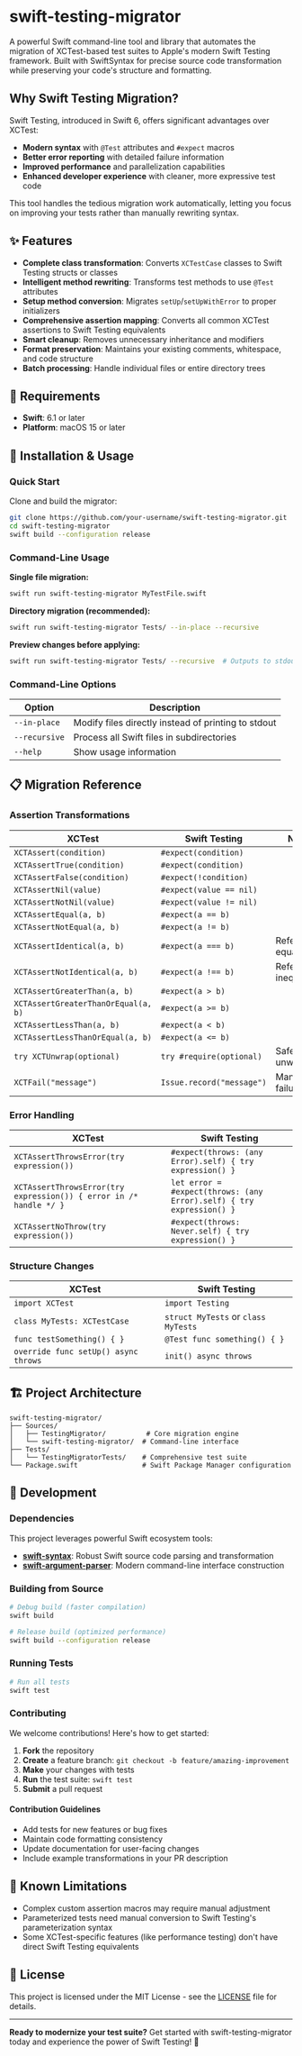 # swift-testing-migrator

A powerful Swift command-line tool and library that automates the migration of XCTest-based test suites to Apple's modern Swift Testing framework. Built with SwiftSyntax for precise source code transformation while preserving your code's structure and formatting.

## Why Swift Testing Migration?

Swift Testing, introduced in Swift 6, offers significant advantages over XCTest:
- **Modern syntax** with `@Test` attributes and `#expect` macros
- **Better error reporting** with detailed failure information
- **Improved performance** and parallelization capabilities
- **Enhanced developer experience** with cleaner, more expressive test code

This tool handles the tedious migration work automatically, letting you focus on improving your tests rather than manually rewriting syntax.

## ✨ Features

- **Complete class transformation**: Converts `XCTestCase` classes to Swift Testing structs or classes
- **Intelligent method rewriting**: Transforms test methods to use `@Test` attributes
- **Setup method conversion**: Migrates `setUp`/`setUpWithError` to proper initializers
- **Comprehensive assertion mapping**: Converts all common XCTest assertions to Swift Testing equivalents
- **Smart cleanup**: Removes unnecessary inheritance and modifiers
- **Format preservation**: Maintains your existing comments, whitespace, and code structure
- **Batch processing**: Handle individual files or entire directory trees

## 🔧 Requirements

- **Swift**: 6.1 or later
- **Platform**: macOS 15 or later

## 🚀 Installation & Usage

### Quick Start

Clone and build the migrator:

```bash
git clone https://github.com/your-username/swift-testing-migrator.git
cd swift-testing-migrator
swift build --configuration release
```

### Command-Line Usage

**Single file migration:**
```bash
swift run swift-testing-migrator MyTestFile.swift
```

**Directory migration (recommended):**
```bash
swift run swift-testing-migrator Tests/ --in-place --recursive
```

**Preview changes before applying:**
```bash
swift run swift-testing-migrator Tests/ --recursive  # Outputs to stdout
```

### Command-Line Options

| Option | Description |
|--------|-------------|
| `--in-place` | Modify files directly instead of printing to stdout |
| `--recursive` | Process all Swift files in subdirectories |
| `--help` | Show usage information |

## 📋 Migration Reference

### Assertion Transformations

| XCTest | Swift Testing | Notes |
|--------|---------------|-------|
| `XCTAssert(condition)` | `#expect(condition)` | |
| `XCTAssertTrue(condition)` | `#expect(condition)` | |
| `XCTAssertFalse(condition)` | `#expect(!condition)` | |
| `XCTAssertNil(value)` | `#expect(value == nil)` | |
| `XCTAssertNotNil(value)` | `#expect(value != nil)` | |
| `XCTAssertEqual(a, b)` | `#expect(a == b)` | |
| `XCTAssertNotEqual(a, b)` | `#expect(a != b)` | |
| `XCTAssertIdentical(a, b)` | `#expect(a === b)` | Reference equality |
| `XCTAssertNotIdentical(a, b)` | `#expect(a !== b)` | Reference inequality |
| `XCTAssertGreaterThan(a, b)` | `#expect(a > b)` | |
| `XCTAssertGreaterThanOrEqual(a, b)` | `#expect(a >= b)` | |
| `XCTAssertLessThan(a, b)` | `#expect(a < b)` | |
| `XCTAssertLessThanOrEqual(a, b)` | `#expect(a <= b)` | |
| `try XCTUnwrap(optional)` | `try #require(optional)` | Safe unwrapping |
| `XCTFail("message")` | `Issue.record("message")` | Manual failure |

### Error Handling

| XCTest | Swift Testing |
|--------|---------------|
| `XCTAssertThrowsError(try expression())` | `#expect(throws: (any Error).self) { try expression() }` |
| `XCTAssertThrowsError(try expression()) { error in /* handle */ }` | `let error = #expect(throws: (any Error).self) { try expression() }` |
| `XCTAssertNoThrow(try expression())` | `#expect(throws: Never.self) { try expression() }` |

### Structure Changes

| XCTest | Swift Testing |
|--------|---------------|
| `import XCTest` | `import Testing` |
| `class MyTests: XCTestCase` | `struct MyTests` or `class MyTests` |
| `func testSomething() { }` | `@Test func something() { }` |
| `override func setUp() async throws` | `init() async throws` |

## 🏗️ Project Architecture

```
swift-testing-migrator/
├── Sources/
│   ├── TestingMigrator/          # Core migration engine
│   └── swift-testing-migrator/  # Command-line interface
├── Tests/
│   └── TestingMigratorTests/    # Comprehensive test suite
└── Package.swift                # Swift Package Manager configuration
```

## 🔨 Development

### Dependencies

This project leverages powerful Swift ecosystem tools:
- **[swift-syntax](https://github.com/apple/swift-syntax)**: Robust Swift source code parsing and transformation
- **[swift-argument-parser](https://github.com/apple/swift-argument-parser)**: Modern command-line interface construction

### Building from Source

```bash
# Debug build (faster compilation)
swift build

# Release build (optimized performance)
swift build --configuration release
```

### Running Tests

```bash
# Run all tests
swift test
```

### Contributing

We welcome contributions! Here's how to get started:

1. **Fork** the repository
2. **Create** a feature branch: `git checkout -b feature/amazing-improvement`
3. **Make** your changes with tests
4. **Run** the test suite: `swift test`
5. **Submit** a pull request

#### Contribution Guidelines

- Add tests for new features or bug fixes
- Maintain code formatting consistency
- Update documentation for user-facing changes
- Include example transformations in your PR description

## 🐛 Known Limitations

- Complex custom assertion macros may require manual adjustment
- Parameterized tests need manual conversion to Swift Testing's parameterization syntax
- Some XCTest-specific features (like performance testing) don't have direct Swift Testing equivalents

## 📄 License

This project is licensed under the MIT License - see the [LICENSE](LICENSE) file for details.

---

**Ready to modernize your test suite?** Get started with swift-testing-migrator today and experience the power of Swift Testing! 🚀